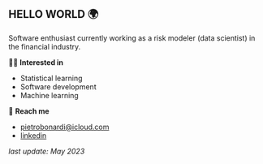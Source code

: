 ## HELLO WORLD 🌍

Software enthusiast currently working as a risk modeler (data scientist) in the financial industry.

🕺🏻 **Interested in**  
- Statistical learning
- Software development
- Machine learning 

💫 **Reach me**
- pietrobonardi@icloud.com 
- [linkedin](https://www.linkedin.com/in/pietrobonardi/)


_last update: May 2023_
